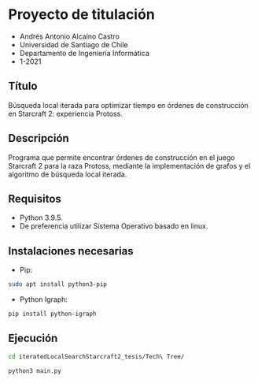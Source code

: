 # Proyecto de titulación

* Andrés Antonio Alcaíno Castro
* Universidad de Santiago de Chile
* Departamento de Ingeniería Informática
* 1-2021

## Título

Búsqueda local iterada para optimizar tiempo en órdenes de construcción en Starcraft 2: experiencia Protoss.

## Descripción

Programa que permite encontrar órdenes de construcción en el juego Starcraft 2 para la raza Protoss, mediante la implementación de grafos y el algoritmo de búsqueda local iterada.

## Requisitos

  * Python 3.9.5.
  * De preferencia utilizar Sistema Operativo basado en linux.
 
## Instalaciones necesarias

  * Pip:

```sh
sudo apt install python3-pip
```
 
  * Python Igraph:

```sh
pip install python-igraph
```

## Ejecución

```sh
cd iteratedLocalSearchStarcraft2_tesis/Tech\ Tree/
```
```sh
python3 main.py
```
